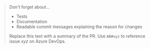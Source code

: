 > Don't forget about...
> * Tests
> * Documentation
> * Readable commit messages explaining the reason for changes
>
> Replace this text with a summary of the PR.
> Use `AB#xyz` to reference issue *xyz* on Azure DevOps.
